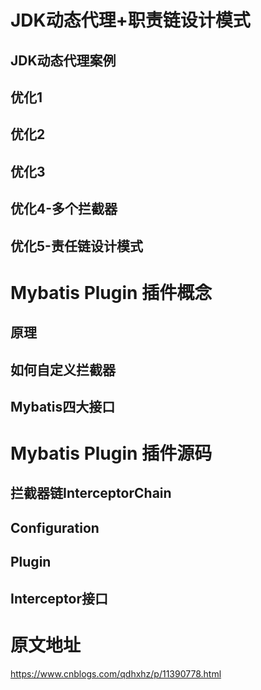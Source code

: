 # JDK动态代理+职责链设计模式

## JDK动态代理案例

## 优化1

## 优化2

## 优化3

## 优化4-多个拦截器

## 优化5-责任链设计模式



# Mybatis Plugin 插件概念

## 原理

## 如何自定义拦截器

## Mybatis四大接口



# Mybatis Plugin 插件源码

## 拦截器链InterceptorChain

## Configuration

## Plugin

## Interceptor接口

# 原文地址

https://www.cnblogs.com/qdhxhz/p/11390778.html